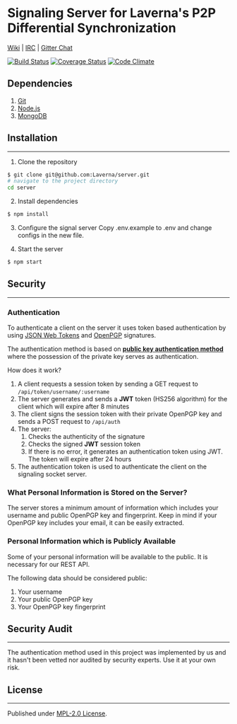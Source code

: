 # Signaling Server for Laverna's P2P Differential Synchronization

[Wiki](https://github.com/Laverna/laverna/wiki) |
[IRC](https://webchat.freenode.net/?channels=laverna) |
[Gitter Chat](https://gitter.im/Laverna/laverna)

[![Build Status](https://travis-ci.org/Laverna/laverna-server.svg?branch=dev)](https://travis-ci.org/Laverna/laverna-server)
[![Coverage Status](https://coveralls.io/repos/github/Laverna/laverna-server/badge.svg?branch=dev)](https://coveralls.io/github/Laverna/laverna-server)
[![Code Climate](https://codeclimate.com/github/Laverna/laverna-server/badges/gpa.svg)](https://codeclimate.com/github/Laverna/laverna-server)


## Dependencies

1. [Git](https://git-scm.com/book/en/v2)
2. [Node.js](http://nodejs.org/)
3. [MongoDB](https://docs.mongodb.com/manual/installation/)


## Installation
---------------

1. Clone the repository

```bash
$ git clone git@github.com:Laverna/server.git
# navigate to the project directory
cd server
```

2. Install dependencies

```bash
$ npm install
```

3. Configure the signal server
Copy .env.example to .env and change configs in the new file.

4. Start the server

```bash
$ npm start
```


## Security
-----------

### Authentication
To authenticate a client on the server it uses token based authentication by using [JSON Web Tokens](https://jwt.io/) and [OpenPGP](https://github.com/openpgpjs/openpgpjs) signatures.

The authentication method is based on **[public key authentication method](https://tools.ietf.org/html/rfc4252#section-7)** where the possession of the private key serves as authentication.

How does it work?

1. A client requests a session token by sending a GET request to `/api/token/username/:username`
2. The server generates and sends a **JWT** token (HS256 algorithm) for the client which will expire after 8 minutes
3. The client signs the session token with their private OpenPGP key and sends a POST request to `/api/auth`
4. The server:
    1. Checks the authenticity of the signature
    2. Checks the signed **JWT** session token
    3. If there is no error, it generates an authentication token using JWT. The token will expire after 24 hours
5. The authentication token is used to authenticate the client on the signaling socket server.

### What Personal Information is Stored on the Server?
The server stores a minimum amount of information which includes your username and public OpenPGP key and fingerprint. Keep in mind if your OpenPGP key includes your email, it can be easily extracted.

### Personal Information which is Publicly Available
Some of your personal information will be available to the public. It is necessary for our REST API.

The following data should be considered public:

1. Your username
2. Your public OpenPGP key
3. Your OpenPGP key fingerprint

## Security Audit
-----------------
The authentication method used in this project was implemented by us and it hasn't been vetted nor audited by security experts. Use it at your own risk.


## License
----------

Published under [MPL-2.0 License](https://www.mozilla.org/en-US/MPL/2.0/).
